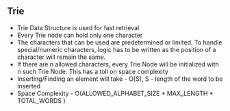 ## Trie

- Trie Data Structure is used for fast retrieval
- Every Trie node can hold only one character 
- The characters that can be used are predetermined or limited. To handle special/numeric characters, logic has to be written as the position of a character will remain the same.
- If there are n allowed characters, every Trie Node will be initialized with n such Trie Node. This has a toll on space complexity
- Inserting/Finding an element will take - O(S), S - length of the word to be inserted
- Space Complexity - O(ALLOWED_ALPHABET_SIZE * MAX_LENGTH * TOTAL_WORDS )
